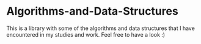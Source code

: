 # Algorithms-and-Data-Structures
This is a library with some of the algorithms and data structures that I have encountered in my studies and work. Feel free to have a look :)

